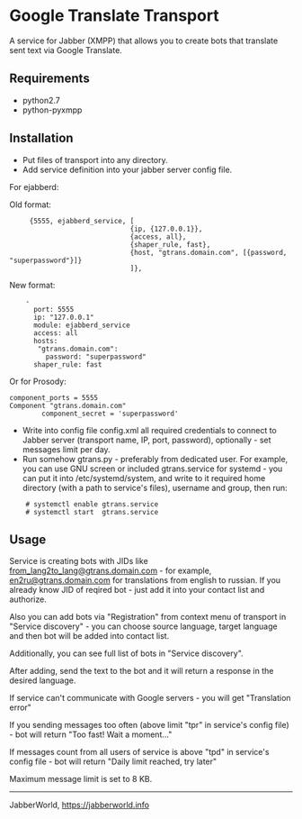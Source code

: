 # Google Translate Transport

A service for Jabber (XMPP) that allows you to create bots that translate sent text via Google Translate.

## Requirements

* python2.7
* python-pyxmpp

## Installation

* Put files of transport into any directory.
* Add service definition into your jabber server config file.

For ejabberd:

Old format:
```
     {5555, ejabberd_service, [
                              {ip, {127.0.0.1}},
                              {access, all},
                              {shaper_rule, fast},
                              {host, "gtrans.domain.com", [{password, "superpassword"}]}
                              ]},
```
New format:
```
    -
      port: 5555
      ip: "127.0.0.1"
      module: ejabberd_service
      access: all
      hosts:
       "gtrans.domain.com":
         password: "superpassword"
      shaper_rule: fast
```

Or for Prosody:
```
component_ports = 5555
Component "gtrans.domain.com"
        component_secret = 'superpassword'
```

* Write into config file config.xml all required credentials to connect to Jabber server (transport name, IP, port, password), optionally - set messages limit per day.
* Run somehow gtrans.py - preferably from dedicated user. For example, you can use GNU screen or included gtrans.service for systemd - you can put it into /etc/systemd/system, and write to it required home directory (with a path to service's files), username and group, then run:
```
    # systemctl enable gtrans.service
    # systemctl start  gtrans.service
```

## Usage

Service is creating bots with JIDs like from_lang2to_lang@gtrans.domain.com - for example, en2ru@gtrans.domain.com for translations from english to russian. If you already know JID of reqired bot - just add it into your contact list and authorize.

Also you can add bots via "Registration" from context menu of transport in "Service discovery" - you can choose source language, target language and then bot will be added into contact list.

Additionally, you can see full list of bots in "Service discovery".

After adding, send the text to the bot and it will return a response in the desired language.

If service can't communicate with Google servers - you will get "Translation error"

If you sending messages too often (above limit "tpr" in service's config file) - bot will return "Too fast! Wait a moment..."

If messages count from all users of service is above "tpd" in service's config file - bot will return "Daily limit reached, try later"

Maximum message limit is set to 8 KB.

----

JabberWorld, https://jabberworld.info
